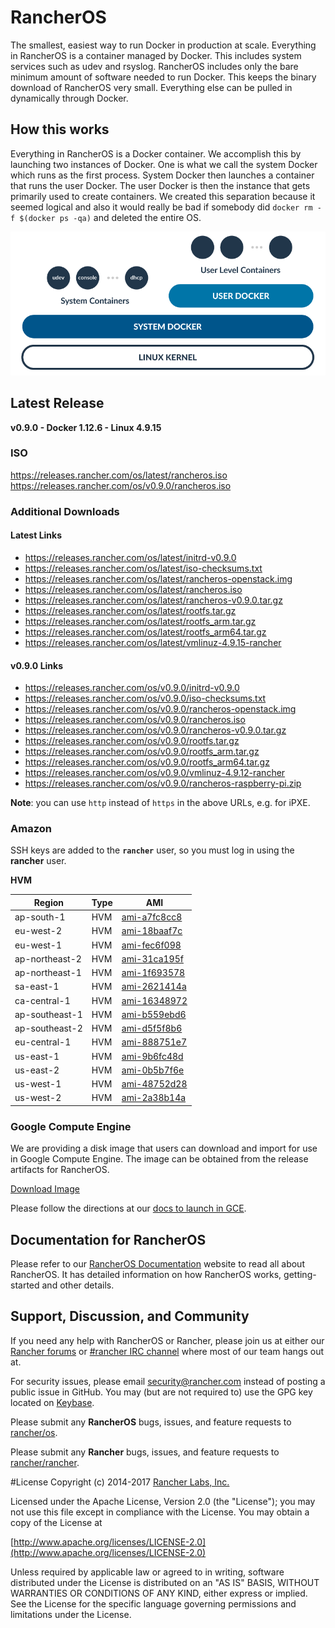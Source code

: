 # RancherOS

The smallest, easiest way to run Docker in production at scale.  Everything in RancherOS is a container managed by Docker.  This includes system services such as udev and rsyslog.  RancherOS includes only the bare minimum amount of software needed to run Docker.  This keeps the binary download of RancherOS very small.  Everything else can be pulled in dynamically through Docker.

## How this works

Everything in RancherOS is a Docker container.  We accomplish this by launching two instances of
Docker.  One is what we call the system Docker which runs as the first process.  System Docker then launches
a container that runs the user Docker.  The user Docker is then the instance that gets primarily
used to create containers.  We created this separation because it seemed logical and also
it would really be bad if somebody did `docker rm -f $(docker ps -qa)` and deleted the entire OS.

![How it works](docs/rancheros.png "How it works")

## Latest Release

**v0.9.0 - Docker 1.12.6 - Linux 4.9.15**

### ISO

https://releases.rancher.com/os/latest/rancheros.iso
https://releases.rancher.com/os/v0.9.0/rancheros.iso

### Additional Downloads

#### Latest Links

* https://releases.rancher.com/os/latest/initrd-v0.9.0
* https://releases.rancher.com/os/latest/iso-checksums.txt
* https://releases.rancher.com/os/latest/rancheros-openstack.img
* https://releases.rancher.com/os/latest/rancheros.iso
* https://releases.rancher.com/os/latest/rancheros-v0.9.0.tar.gz
* https://releases.rancher.com/os/latest/rootfs.tar.gz
* https://releases.rancher.com/os/latest/rootfs_arm.tar.gz
* https://releases.rancher.com/os/latest/rootfs_arm64.tar.gz
* https://releases.rancher.com/os/latest/vmlinuz-4.9.15-rancher

#### v0.9.0 Links

* https://releases.rancher.com/os/v0.9.0/initrd-v0.9.0
* https://releases.rancher.com/os/v0.9.0/iso-checksums.txt
* https://releases.rancher.com/os/v0.9.0/rancheros-openstack.img
* https://releases.rancher.com/os/v0.9.0/rancheros.iso
* https://releases.rancher.com/os/v0.9.0/rancheros-v0.9.0.tar.gz
* https://releases.rancher.com/os/v0.9.0/rootfs.tar.gz
* https://releases.rancher.com/os/v0.9.0/rootfs_arm.tar.gz
* https://releases.rancher.com/os/v0.9.0/rootfs_arm64.tar.gz
* https://releases.rancher.com/os/v0.9.0/vmlinuz-4.9.12-rancher
* https://releases.rancher.com/os/v0.9.0/rancheros-raspberry-pi.zip

**Note**: you can use `http` instead of `https` in the above URLs, e.g. for iPXE.

### Amazon

SSH keys are added to the **`rancher`** user, so you must log in using the **rancher** user.

**HVM**

Region | Type | AMI |
-------|------|------
ap-south-1 | HVM | [ami-a7fc8cc8](https://ap-south-1.console.aws.amazon.com/ec2/home?region=ap-south-1#launchInstanceWizard:ami=ami-a7fc8cc8)
eu-west-2 | HVM | [ami-18baaf7c](https://eu-west-2.console.aws.amazon.com/ec2/home?region=eu-west-2#launchInstanceWizard:ami=ami-18baaf7c)
eu-west-1 | HVM | [ami-fec6f098](https://eu-west-1.console.aws.amazon.com/ec2/home?region=eu-west-1#launchInstanceWizard:ami=ami-fec6f098)
ap-northeast-2 | HVM | [ami-31ca195f](https://ap-northeast-2.console.aws.amazon.com/ec2/home?region=ap-northeast-2#launchInstanceWizard:ami=ami-31ca195f)
ap-northeast-1 | HVM | [ami-1f693578](https://ap-northeast-1.console.aws.amazon.com/ec2/home?region=ap-northeast-1#launchInstanceWizard:ami=ami-1f693578)
sa-east-1 | HVM | [ami-2621414a](https://sa-east-1.console.aws.amazon.com/ec2/home?region=sa-east-1#launchInstanceWizard:ami=ami-2621414a)
ca-central-1 | HVM | [ami-16348972](https://ca-central-1.console.aws.amazon.com/ec2/home?region=ca-central-1#launchInstanceWizard:ami=ami-16348972)
ap-southeast-1 | HVM | [ami-b559ebd6](https://ap-southeast-1.console.aws.amazon.com/ec2/home?region=ap-southeast-1#launchInstanceWizard:ami=ami-b559ebd6)
ap-southeast-2 | HVM | [ami-d5f5f8b6](https://ap-southeast-2.console.aws.amazon.com/ec2/home?region=ap-southeast-2#launchInstanceWizard:ami=ami-d5f5f8b6)
eu-central-1 | HVM | [ami-888751e7](https://eu-central-1.console.aws.amazon.com/ec2/home?region=eu-central-1#launchInstanceWizard:ami=ami-888751e7)
us-east-1 | HVM | [ami-9b6fc48d](https://us-east-1.console.aws.amazon.com/ec2/home?region=us-east-1#launchInstanceWizard:ami=ami-9b6fc48d)
us-east-2 | HVM | [ami-0b5b7f6e](https://us-east-2.console.aws.amazon.com/ec2/home?region=us-east-2#launchInstanceWizard:ami=ami-0b5b7f6e)
us-west-1 | HVM | [ami-48752d28](https://us-west-1.console.aws.amazon.com/ec2/home?region=us-west-1#launchInstanceWizard:ami=ami-48752d28)
us-west-2 | HVM | [ami-2a38b14a](https://us-west-2.console.aws.amazon.com/ec2/home?region=us-west-2#launchInstanceWizard:ami=ami-2a38b14a)


### Google Compute Engine

We are providing a disk image that users can download and import for use in Google Compute Engine. The image can be obtained from the release artifacts for RancherOS.

[Download Image](https://github.com/rancher/os/releases/download/v0.9.0/rancheros-v0.9.0.tar.gz)

Please follow the directions at our [docs to launch in GCE](http://docs.rancher.com/os/running-rancheros/cloud/gce/).

## Documentation for RancherOS

Please refer to our [RancherOS Documentation](http://docs.rancher.com/os/) website to read all about RancherOS. It has detailed information on how RancherOS works, getting-started and other details.

## Support, Discussion, and Community
If you need any help with RancherOS or Rancher, please join us at either our [Rancher forums](http://forums.rancher.com) or [#rancher IRC channel](http://webchat.freenode.net/?channels=rancher) where most of our team hangs out at.

For security issues, please email security@rancher.com instead of posting a public issue in GitHub.  You may (but are not required to) use the GPG key located on [Keybase](https://keybase.io/rancher).


Please submit any **RancherOS** bugs, issues, and feature requests to [rancher/os](//github.com/rancher/os/issues).

Please submit any **Rancher** bugs, issues, and feature requests to [rancher/rancher](//github.com/rancher/rancher/issues).

#License
Copyright (c) 2014-2017 [Rancher Labs, Inc.](http://rancher.com)

Licensed under the Apache License, Version 2.0 (the "License");
you may not use this file except in compliance with the License.
You may obtain a copy of the License at

[http://www.apache.org/licenses/LICENSE-2.0](http://www.apache.org/licenses/LICENSE-2.0)

Unless required by applicable law or agreed to in writing, software
distributed under the License is distributed on an "AS IS" BASIS,
WITHOUT WARRANTIES OR CONDITIONS OF ANY KIND, either express or implied.
See the License for the specific language governing permissions and
limitations under the License.
